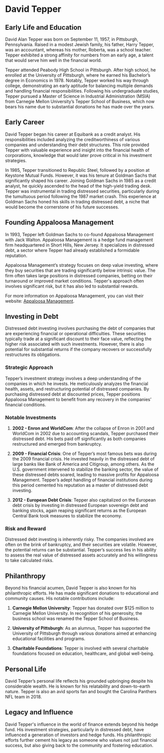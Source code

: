 # David Tepper

## Early Life and Education

David Alan Tepper was born on September 11, 1957, in Pittsburgh, Pennsylvania. Raised in a modest Jewish family, his father, Harry Tepper, was an accountant, whereas his mother, Roberta, was a school teacher. Tepper exhibited a strong affinity for numbers from an early age, a talent that would serve him well in the financial world.

Tepper attended Peabody High School in Pittsburgh. After high school, he enrolled at the University of Pittsburgh, where he earned his Bachelor’s degree in Economics in 1978. Notably, Tepper worked his way through college, demonstrating an early aptitude for balancing multiple demands and handling financial responsibilities. Following his undergraduate studies, Tepper pursued a Master of Science in Industrial Administration (MSIA) from Carnegie Mellon University’s Tepper School of Business, which now bears his name due to substantial donations he has made over the years.

## Early Career

David Tepper began his career at Equibank as a credit analyst. His responsibilities included analyzing the creditworthiness of various companies and understanding their debt structures. This role provided Tepper with valuable experience and insight into the financial health of corporations, knowledge that would later prove critical in his investment strategies.

In 1985, Tepper transitioned to Republic Steel, followed by a position at Keystone Mutual Funds. However, it was his tenure at Goldman Sachs that significantly shaped his career. Joining Goldman Sachs in 1985 as a credit analyst, he quickly ascended to the head of the high-yield trading desk. Tepper was instrumental in trading distressed securities, particularly during the tumultuous period following the 1987 market crash. This experience at Goldman Sachs honed his skills in trading distressed debt, a niche that would become the cornerstone of his future successes.

## Founding Appaloosa Management

In 1993, Tepper left Goldman Sachs to co-found Appaloosa Management with Jack Walton. Appaloosa Management is a hedge fund management firm headquartered in Short Hills, New Jersey. It specializes in distressed debt, a sector where Tepper had already established a formidable reputation.

Appaloosa Management’s strategy focuses on deep value investing, where they buy securities that are trading significantly below intrinsic value. The firm often takes large positions in distressed companies, betting on their turnaround or improved market conditions. Tepper's approach often involves significant risk, but it has also led to substantial rewards.

For more information on Appaloosa Management, you can visit their website: [Appaloosa Management](http://www.appaloosamanagement.com).

## Investing in Debt

Distressed debt investing involves purchasing the debt of companies that are experiencing financial or operational difficulties. These securities typically trade at a significant discount to their face value, reflecting the higher risk associated with such investments. However, there is also potential for substantial returns if the company recovers or successfully restructures its obligations.

### Strategic Approach

Tepper’s investment strategy involves a deep understanding of the companies in which he invests. He meticulously analyzes the financial health, assets, and restructuring potential of distressed companies. By purchasing distressed debt at discounted prices, Tepper positions Appaloosa Management to benefit from any recovery in the companies’ financial conditions.

### Notable Investments

1. **2002 - Enron and WorldCom**: After the collapse of Enron in 2001 and WorldCom in 2002 due to accounting scandals, Tepper purchased their distressed debt. His bets paid off significantly as both companies restructured and emerged from bankruptcy.

2. **2009 - Financial Crisis**: One of Tepper’s most famous bets was during the 2009 financial crisis. He invested heavily in the distressed debt of large banks like Bank of America and Citigroup, among others. As the U.S. government intervened to stabilize the banking sector, the value of these distressed debts soared, leading to massive profits for Appaloosa Management. Tepper’s adept handling of financial institutions during this period cemented his reputation as a master of distressed debt investing.

3. **2012 - European Debt Crisis**: Tepper also capitalized on the European debt crisis by investing in distressed European sovereign debt and banking stocks, again reaping significant returns as the European Central Bank took measures to stabilize the economy.

### Risk and Reward

Distressed debt investing is inherently risky. The companies involved are often on the brink of bankruptcy, and their securities are volatile. However, the potential returns can be substantial. Tepper’s success lies in his ability to assess the real value of distressed assets accurately and his willingness to take calculated risks.

## Philanthropy

Beyond his financial acumen, David Tepper is also known for his philanthropic efforts. He has made significant donations to educational and community causes. His notable contributions include:

1. **Carnegie Mellon University**: Tepper has donated over $125 million to Carnegie Mellon University. In recognition of his generosity, the business school was renamed the Tepper School of Business.

2. **University of Pittsburgh**: As an alumnus, Tepper has supported the University of Pittsburgh through various donations aimed at enhancing educational facilities and programs.

3. **Charitable Foundations**: Tepper is involved with several charitable foundations focused on education, healthcare, and global well-being.

## Personal Life

David Tepper’s personal life reflects his grounded upbringing despite his considerable wealth. He is known for his relatability and down-to-earth nature. Tepper is also an avid sports fan and bought the Carolina Panthers NFL team in 2018.

## Legacy and Influence

David Tepper's influence in the world of finance extends beyond his hedge fund. His investment strategies, particularly in distressed debt, have influenced a generation of investors and hedge funds. His philanthropic efforts further cement his legacy as someone who values not just financial success, but also giving back to the community and fostering education.
